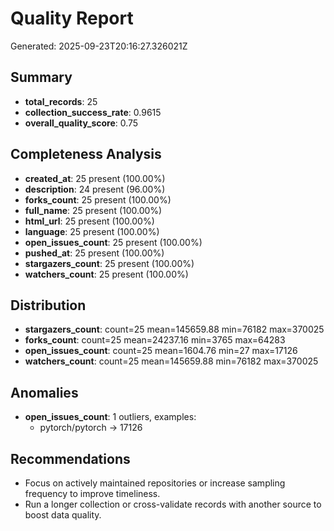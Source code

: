 # Quality Report

Generated: 2025-09-23T20:16:27.326021Z

## Summary
- **total_records**: 25
- **collection_success_rate**: 0.9615
- **overall_quality_score**: 0.75

## Completeness Analysis
- **created_at**: 25 present (100.00%)
- **description**: 24 present (96.00%)
- **forks_count**: 25 present (100.00%)
- **full_name**: 25 present (100.00%)
- **html_url**: 25 present (100.00%)
- **language**: 25 present (100.00%)
- **open_issues_count**: 25 present (100.00%)
- **pushed_at**: 25 present (100.00%)
- **stargazers_count**: 25 present (100.00%)
- **watchers_count**: 25 present (100.00%)

## Distribution
- **stargazers_count**: count=25 mean=145659.88 min=76182 max=370025
- **forks_count**: count=25 mean=24237.16 min=3765 max=64283
- **open_issues_count**: count=25 mean=1604.76 min=27 max=17126
- **watchers_count**: count=25 mean=145659.88 min=76182 max=370025

## Anomalies
- **open_issues_count**: 1 outliers, examples:
  - pytorch/pytorch -> 17126

## Recommendations
- Focus on actively maintained repositories or increase sampling frequency to improve timeliness.
- Run a longer collection or cross-validate records with another source to boost data quality.
